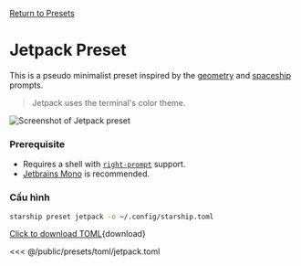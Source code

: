 [Return to Presets](./#jetpack)

# Jetpack Preset

This is a pseudo minimalist preset inspired by the [geometry](https://github.com/geometry-zsh/geometry) and [spaceship](https://github.com/spaceship-prompt/spaceship-prompt) prompts.

> Jetpack uses the terminal's color theme.

![Screenshot of Jetpack preset](/presets/img/jetpack.png)

### Prerequisite

- Requires a shell with [`right-prompt`](https://starship.rs/advanced-config/#enable-right-prompt) support.
- [Jetbrains Mono](https://www.jetbrains.com/lp/mono/) is recommended.

### Cấu hình

```sh
starship preset jetpack -o ~/.config/starship.toml
```

[Click to download TOML](/presets/toml/jetpack.toml){download}

<<< @/public/presets/toml/jetpack.toml
